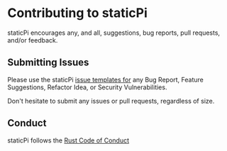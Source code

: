# Contributing to staticPi

staticPi encourages any, and all, suggestions, bug reports, pull requests, and/or feedback.

## Submitting Issues

Please use the staticPi [issue templates for](https://github.com/mrjackwills/staticpi_backend/issues/new/choose) any Bug Report, Feature Suggestions,
Refactor Idea, or Security Vulnerabilities.

Don't hesitate to submit any issues or pull requests, regardless of size.

## Conduct

staticPi follows the [Rust Code of Conduct](https://www.rust-lang.org/policies/code-of-conduct)